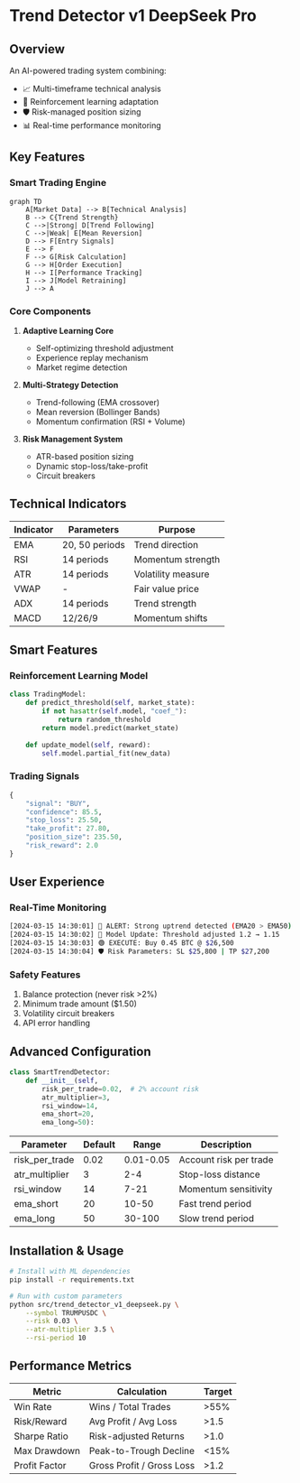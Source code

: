 # Trend Detector v1 DeepSeek Pro

## Overview
An AI-powered trading system combining:
- 📈 Multi-timeframe technical analysis
- 🤖 Reinforcement learning adaptation
- 🛡️ Risk-managed position sizing
- 📊 Real-time performance monitoring

## Key Features
### Smart Trading Engine
```mermaid
graph TD
    A[Market Data] --> B[Technical Analysis]
    B --> C{Trend Strength}
    C -->|Strong| D[Trend Following]
    C -->|Weak| E[Mean Reversion]
    D --> F[Entry Signals]
    E --> F
    F --> G[Risk Calculation]
    G --> H[Order Execution]
    H --> I[Performance Tracking]
    I --> J[Model Retraining]
    J --> A
```

### Core Components
1. **Adaptive Learning Core**
   - Self-optimizing threshold adjustment
   - Experience replay mechanism
   - Market regime detection

2. **Multi-Strategy Detection**
   - Trend-following (EMA crossover)
   - Mean reversion (Bollinger Bands)
   - Momentum confirmation (RSI + Volume)

3. **Risk Management System**
   - ATR-based position sizing
   - Dynamic stop-loss/take-profit
   - Circuit breakers

## Technical Indicators
| Indicator | Parameters | Purpose |
|-----------|------------|---------|
| EMA | 20, 50 periods | Trend direction |
| RSI | 14 periods | Momentum strength |
| ATR | 14 periods | Volatility measure |
| VWAP | - | Fair value price |
| ADX | 14 periods | Trend strength |
| MACD | 12/26/9 | Momentum shifts |

## Smart Features
### Reinforcement Learning Model
```python
class TradingModel:
    def predict_threshold(self, market_state):
        if not hasattr(self.model, "coef_"):
            return random_threshold
        return model.predict(market_state)
    
    def update_model(self, reward):
        self.model.partial_fit(new_data)
```

### Trading Signals
```python
{
    "signal": "BUY", 
    "confidence": 85.5,
    "stop_loss": 25.50,
    "take_profit": 27.80,
    "position_size": 235.50,
    "risk_reward": 2.0
}
```

## User Experience
### Real-Time Monitoring
```bash
[2024-03-15 14:30:01] 🚨 ALERT: Strong uptrend detected (EMA20 > EMA50)
[2024-03-15 14:30:02] 🔄 Model Update: Threshold adjusted 1.2 → 1.15
[2024-03-15 14:30:03] 🟢 EXECUTE: Buy 0.45 BTC @ $26,500
[2024-03-15 14:30:04] 🛡️ Risk Parameters: SL $25,800 | TP $27,200
```

### Safety Features
1. Balance protection (never risk >2%)
2. Minimum trade amount ($1.50)
3. Volatility circuit breakers
4. API error handling

## Advanced Configuration
```python
class SmartTrendDetector:
    def __init__(self,
        risk_per_trade=0.02,  # 2% account risk
        atr_multiplier=3,
        rsi_window=14,
        ema_short=20,
        ema_long=50):
```

| Parameter | Default | Range | Description |
|-----------|---------|-------|-------------|
| risk_per_trade | 0.02 | 0.01-0.05 | Account risk per trade |
| atr_multiplier | 3 | 2-4 | Stop-loss distance |
| rsi_window | 14 | 7-21 | Momentum sensitivity |
| ema_short | 20 | 10-50 | Fast trend period |
| ema_long | 50 | 30-100 | Slow trend period |

## Installation & Usage
```bash
# Install with ML dependencies
pip install -r requirements.txt

# Run with custom parameters
python src/trend_detector_v1_deepseek.py \
    --symbol TRUMPUSDC \
    --risk 0.03 \
    --atr-multiplier 3.5 \
    --rsi-period 10
```

## Performance Metrics
| Metric | Calculation | Target |
|--------|-------------|--------|
| Win Rate | Wins / Total Trades | >55% |
| Risk/Reward | Avg Profit / Avg Loss | >1.5 |
| Sharpe Ratio | Risk-adjusted Returns | >1.0 |
| Max Drawdown | Peak-to-Trough Decline | <15% |
| Profit Factor | Gross Profit / Gross Loss | >1.2 |